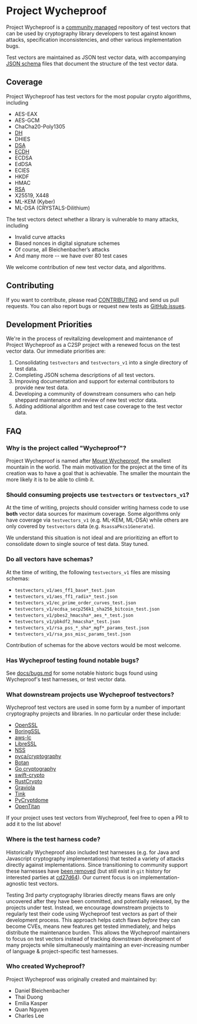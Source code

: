 # Project Wycheproof

Project Wycheproof is a [community managed](https://github.com/C2SP) repository
of test vectors that can be used by cryptography library developers to test 
against known attacks, specification inconsistencies, and other various 
implementation bugs.

Test vectors are maintained as JSON test vector data, with accompanying 
[JSON schema](https://json-schema.org/docs) files that document the structure 
of the test vector data.

## Coverage

Project Wycheproof has test vectors for the most popular crypto algorithms,
including

- AES-EAX
- AES-GCM
- ChaCha20-Poly1305
- [DH](doc/dh.md)
- DHIES
- [DSA](doc/dsa.md)
- [ECDH](doc/ecdh.md)
- ECDSA
- EdDSA
- ECIES
- HKDF
- HMAC
- [RSA](doc/rsa.md)
- X25519, X448
- ML-KEM (Kyber)
- ML-DSA (CRYSTALS-Dilithium)

The test vectors detect whether a library is vulnerable to many attacks,
including

*   Invalid curve attacks
*   Biased nonces in digital signature schemes
*   Of course, all Bleichenbacher’s attacks
*   And many more -- we have over 80 test cases

We welcome contribution of new test vector data, and algorithms.

## Contributing

If you want to contribute, please read [CONTRIBUTING](CONTRIBUTING.md) and send
us pull requests. You can also report bugs or request new tests as
[GitHub issues](https://github.com/C2SP/wycheproof/issues/new).

## Development Priorities

We're in the process of revitalizing development and maintenance of Project 
Wycheproof as a C2SP project with a renewed focus on the test vector data. 
Our immediate priorities are:

1. Consolidating `testvectors` and `testvectors_v1` into a single directory of
   test data.
2. Completing JSON schema descriptions of all test vectors.
3. Improving documentation and support for external contributors to provide
   new test data.
4. Developing a community of downstream consumers who can help sheppard 
   maintenance and review of new test vector data.
5. Adding additional algorithm and test case coverage to the test vector data.

## FAQ

### Why is the project called "Wycheproof"?

Project Wycheproof is named after 
[Mount Wycheproof](https://en.wikipedia.org/wiki/Mount_Wycheproof), the smallest
mountain in the world. The main motivation for the project at the time of its 
creation was to have a goal that is achievable. The smaller the mountain the 
more likely it is to be able to climb it.

### Should consuming projects use `testvectors` or `testvectors_v1`?

At the time of writing, projects should consider writing harness code to use
**both** vector data sources for maximum coverage. Some algorithms only have 
coverage via `testvectors_v1` (e.g. ML-KEM, ML-DSA) while others are only
covered by `testvectors` data (e.g. `RsassaPkcs1Generate`).

We understand this situation is not ideal and are prioritizing an effort to 
consolidate down to single source of test data. Stay tuned.

### Do all vectors have schemas?

At the time of writing, the following `testvectors_v1` files are missing schemas:

* `testvectors_v1/aes_ff1_base*_test.json`
* `testvectors_v1/aes_ff1_radix*_test.json`
* `testvectors_v1/ec_prime_order_curves_test.json`	
* `testvectors_v1/ecdsa_secp256k1_sha256_bitcoin_test.json`
* `testvectors_v1/pbes2_hmacsha*_aes_*_test.json`
* `testvectors_v1/pbkdf2_hmacsha*_test.json`
* `testvectors_v1/rsa_pss_*_sha*_mgf*_params_test.json` 
* `testvectors_v1/rsa_pss_misc_params_test.json`

Contribution of schemas for the above vectors would be most welcome.

### Has Wycheproof testing found notable bugs?

See [docs/bugs.md](docs/bugs.md) for some notable historic bugs found using 
Wycheproof's test harnesses, or test vector data.

### What downstream projects use Wycheproof testvectors?

Wycheproof test vectors are used in some form by a number of important
cryptography projects and libraries. In no particular order these include:

* [OpenSSL](https://openssl.org/)
* [BoringSSL](https://boringssl.googlesource.com/boringssl/)
* [aws-lc](https://github.com/aws/aws-lc)
* [LibreSSL](https://github.com/libressl/portable)
* [NSS](https://firefox-source-docs.mozilla.org/security/nss/index.html)
* [pyca/cryptography](https://cryptography.io/en/latest/)
* [Botan](https://botan.randombit.net/)
* [Go cryptography](https://golang.org)
* [swift-crypto](https://github.com/apple/swift-crypto)
* [RustCrypto](https://github.com/RustCrypto/)
* [Graviola](https://github.com/ctz/graviola)
* [Tink](https://developers.google.com/tink)
* [PyCryptdome](https://www.pycryptodome.org/)
* [OpenTitan](https://github.com/lowRISC/opentitan)

If your project uses test vectors from Wycheproof, feel free to open a PR
to add it to the list above!

### Where is the test harness code?

Historically Wycheproof also included test harnesses (e.g. for Java and
Javascript cryptography implementations) that tested a variety of attacks
directly against implementations. Since transitioning to community support
these harnesses have [been removed][harness-rm] (but still exist in `git`
history for interested parties at [cd27d64]). Our current focus is on
implementation-agnostic test vectors.

Testing 3rd party cryptography libraries directly means flaws are only 
uncovered after they have been committed, and potentially released, by the
projects under test. Instead, we encourage downstream projects to regularly test
their code using Wycheproof test vectors as part of their development process.
This approach helps catch flaws _before_ they can become CVEs, means new 
features get tested immediately, and helps distribute the maintenance burden.
This allows the Wycheproof maintainers to focus on test vectors instead of 
tracking downstream development of many projects while simultaneously 
maintaining an ever-increasing number of language & project-specific test 
harnesses.

[harness-rm]: https://github.com/C2SP/wycheproof/commit/d9b8297cc998fd1a11e64cdd585a671e8923f48b
[cd27d64]: https://github.com/C2SP/wycheproof/tree/cd27d6419bedd83cbd24611ec54b6d4bfdb0cdca

### Who created Wycheproof?

Project Wycheproof was originally created and maintained by:

*   Daniel Bleichenbacher
*   Thai Duong
*   Emilia Kasper
*   Quan Nguyen
*   Charles Lee
